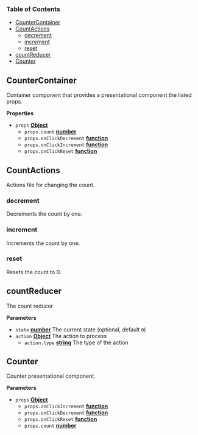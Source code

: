 <!-- Generated by documentation.js. Update this documentation by updating the source code. -->

### Table of Contents

-   [CounterContainer](#countercontainer)
-   [CountActions](#countactions)
    -   [decrement](#decrement)
    -   [increment](#increment)
    -   [reset](#reset)
-   [countReducer](#countreducer)
-   [Counter](#counter)

## CounterContainer

Container component that provides a presentational component the listed props.

**Properties**

-   `props` **[Object](https://developer.mozilla.org/docs/Web/JavaScript/Reference/Global_Objects/Object)** 
    -   `props.count` **[number](https://developer.mozilla.org/docs/Web/JavaScript/Reference/Global_Objects/Number)** 
    -   `props.onClickDecrement` **[function](https://developer.mozilla.org/docs/Web/JavaScript/Reference/Statements/function)** 
    -   `props.onClickIncrement` **[function](https://developer.mozilla.org/docs/Web/JavaScript/Reference/Statements/function)** 
    -   `props.onClickReset` **[function](https://developer.mozilla.org/docs/Web/JavaScript/Reference/Statements/function)** 

## CountActions

Actions file for changing the count.

### decrement

Decrements the count by one.

### increment

Increments the count by one.

### reset

Resets the count to 0.

## countReducer

The count reducer

**Parameters**

-   `state` **[number](https://developer.mozilla.org/docs/Web/JavaScript/Reference/Global_Objects/Number)** The current state (optional, default `0`)
-   `action` **[Object](https://developer.mozilla.org/docs/Web/JavaScript/Reference/Global_Objects/Object)** The action to process
    -   `action.type` **[string](https://developer.mozilla.org/docs/Web/JavaScript/Reference/Global_Objects/String)** The type of the action

## Counter

Counter presentational component.

**Parameters**

-   `props` **[Object](https://developer.mozilla.org/docs/Web/JavaScript/Reference/Global_Objects/Object)** 
    -   `props.onClickIncrement` **[function](https://developer.mozilla.org/docs/Web/JavaScript/Reference/Statements/function)** 
    -   `props.onClickDecrement` **[function](https://developer.mozilla.org/docs/Web/JavaScript/Reference/Statements/function)** 
    -   `props.onClickReset` **[function](https://developer.mozilla.org/docs/Web/JavaScript/Reference/Statements/function)** 
    -   `props.count` **[number](https://developer.mozilla.org/docs/Web/JavaScript/Reference/Global_Objects/Number)** 
